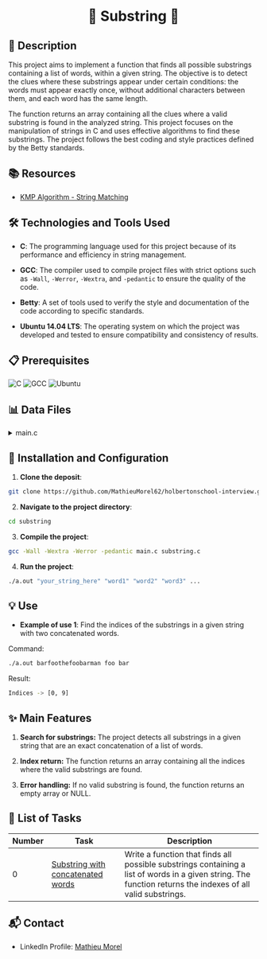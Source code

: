# <p align="center">🌟 Substring 🌟</p>

## 📝 Description

This project aims to implement a function that finds all possible substrings containing a list of words, within a given string. The objective is to detect the clues where these substrings appear under certain conditions: the words must appear exactly once, without additional characters between them, and each word has the same length.

The function returns an array containing all the clues where a valid substring is found in the analyzed string. This project focuses on the manipulation of strings in C and uses effective algorithms to find these substrings. The project follows the best coding and style practices defined by the Betty standards.

## 📚 Resources

- [KMP Algorithm - String Matching](https://www.geeksforgeeks.org/kmp-algorithm-for-pattern-searching/)

## 🛠️ Technologies and Tools Used

- **C**: The programming language used for this project because of its performance and efficiency in string management.

- **GCC**: The compiler used to compile project files with strict options such as `-Wall`, `-Werror`, `-Wextra`, and `-pedantic` to ensure the quality of the code.

- **Betty**: A set of tools used to verify the style and documentation of the code according to specific standards.

- **Ubuntu 14.04 LTS**: The operating system on which the project was developed and tested to ensure compatibility and consistency of results.

## 📋 Prerequisites

![C](https://img.shields.io/badge/C-89-brightgreen)
![GCC](https://img.shields.io/badge/gcc-4.8.4-blue)
![Ubuntu](https://img.shields.io/badge/Ubuntu-14.04%20LTS-orange)

## 📊 Data Files

<details>
<summary>main.c</summary>
<br>

```c
#include <stdlib.h>
#include <stdio.h>

#include "substring.h"

int main(int ac, char const **av)
{
    char const *s;
    char const **words;
    int nb_words;
    int *indices;
    int n;
    int i;

    if (ac < 2)
    {
        fprintf(stderr, "Usage: %s <string> [word [word2 ...]]\n", av[0]);
        return (EXIT_FAILURE);
    }

    s = av[1];
    words = av + 2;
    nb_words = ac - 2;

    indices = find_substring(s, words, nb_words, &n);

    printf("Indices -> [");
    for (i = 0; i < n; i++)
    {
        if (i)
            printf(", ");
        printf("%d", indices[i]);
    }
    printf("]\n");

    return (EXIT_SUCCESS);
}
```
</details>

## 🚀 Installation and Configuration

1. **Clone the deposit**:

```bash
git clone https://github.com/MathieuMorel62/holbertonschool-interview.git
```

2. **Navigate to the project directory**:

```bash
cd substring
```

3. **Compile the project**:

```bash
gcc -Wall -Wextra -Werror -pedantic main.c substring.c
```

4. **Run the project**:

```bash
./a.out "your_string_here" "word1" "word2" "word3" ...
```

## 💡 Use

- **Example of use 1**: Find the indices of the substrings in a given string with two concatenated words.

Command:

```bash
./a.out barfoothefoobarman foo bar
```

Result:

```bash
Indices -> [0, 9]
```

## ✨ Main Features

1. **Search for substrings:** The project detects all substrings in a given string that are an exact concatenation of a list of words.

2. **Index return:** The function returns an array containing all the indices where the valid substrings are found.

3. **Error handling:** If no valid substring is found, the function returns an empty array or NULL.

## 📝 List of Tasks

| Number | Task | Description |
| ------ | --------------------- | ----------------------------------------------------------------------------------------- |
| 0 | [Substring with concatenated words](https://github.com/MathieuMorel62/holbertonschool-interview/tree/main/substring) | Write a function that finds all possible substrings containing a list of words in a given string. The function returns the indexes of all valid substrings. |

## 📬 Contact

- LinkedIn Profile: [Mathieu Morel](https://www.linkedin.com/in/mathieumorel62/)
